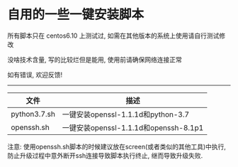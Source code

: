 自用的一些一键安装脚本
===========================
所有脚本只在 centos6.10 上测试过, 如需在其他版本的系统上使用请自行测试修改

没啥技术含量, 写的比较烂但是能用, 使用前请确保网络连接正常

如有错误, 欢迎反馈!
****
|文件|描述|
|---|---
|python3.7.sh|一键安装openssl-1.1.1d和python-3.7
|openssh.sh|一键安装openssl-1.1.1d和openssh-8.1p1

注意: 使用openssh.sh脚本的时候建议放在screen(或者类似的其他工具)中执行, 防止升级过程中意外断开ssh连接导致脚本执行终止, 继而导致升级失败.
